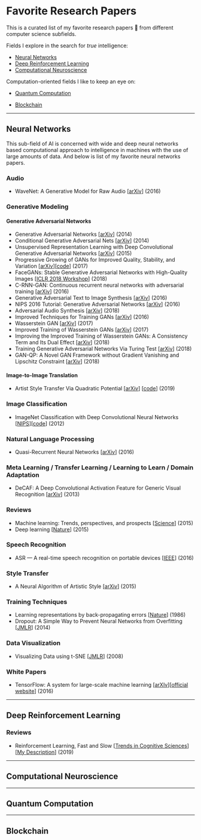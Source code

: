 # Favorite Research Papers

This is a curated list of my favorite research papers 📝 from different computer science subfields.

Fields I explore in the search for *true* intelligence:

- [Neural Networks](https://github.com/rahulbhalley/favorite-research-papers#neural-networks)
- [Deep Reinforcement Learning](https://github.com/rahulbhalley/favorite-research-papers#deep-reinforcement-learning)
- [Computational Neuroscience](https://github.com/rahulbhalley/favorite-research-papers#computational-neuroscience)

Computation-oriented fields I like to keep an eye on:

- [Quantum Computation](https://github.com/rahulbhalley/favorite-research-papers#quantum-computation)

- [Blockchain](https://github.com/rahulbhalley/favorite-research-papers#blockchain)

<hr>

## Neural Networks

This sub-field of AI is concerned with wide and deep neural networks based computational approach to intelligence in machines with the use of large amounts of data. And below is list of my favorite neural networks papers.

### Audio

- WaveNet: A Generative Model for Raw Audio [[arXiv](https://arxiv.org/abs/1609.03499)] (2016)

### Generative Modeling

#### Generative Adversarial Networks

- Generative Adversarial Networks [[arXiv](https://arxiv.org/abs/1406.2661)] (2014)
- Conditional Generative Adversarial Nets [[arXiv](https://arxiv.org/abs/1411.1784)] (2014)
- Unsupervised Representation Learning with Deep Convolutional Generative Adversarial Networks [[arXiv](https://arxiv.org/abs/1511.06434)] (2015)
- Progressive Growing of GANs for Improved Quality, Stability, and Variation [[arXiv](https://arxiv.org/abs/1710.10196)][[code](https://github.com/rahulbhalley/Progressive-Growing-of-GANs)] (2017)
- FaceGANs: Stable Generative Adversarial Networks with High-Quality Images [[ICLR 2018 Workshop](https://openreview.net/forum?id=HJn_vKyPM)] (2018)
- C-RNN-GAN: Continuous recurrent neural networks with adversarial training [[arXiv](https://arxiv.org/abs/1611.09904)] (2016)
- Generative Adversarial Text to Image Synthesis [[arXiv](https://arxiv.org/abs/1605.05396)] (2016)
- NIPS 2016 Tutorial: Generative Adversarial Networks [[arXiv](https://arxiv.org/abs/1701.00160)] (2016)
- Adversarial Audio Synthesis [[arXiv](https://arxiv.org/abs/1802.04208)] (2018)
- Improved Techniques for Training GANs [[arXiv](https://arxiv.org/abs/1606.03498)] (2016)
- Wasserstein GAN [[arXiv](https://arxiv.org/abs/1701.07875)] (2017)
- Improved Training of Wasserstein GANs [[arXiv](https://arxiv.org/abs/1704.00028)] (2017)
- Improving the Improved Training of Wasserstein GANs: A Consistency Term and Its Dual Effect [[arXiv](https://arxiv.org/abs/1803.01541)] (2018)
- Training Generative Adversarial Networks Via Turing Test [[arXiv](https://arxiv.org/abs/1810.10948)] (2018)
- GAN-QP: A Novel GAN Framework without Gradient Vanishing and Lipschitz Constraint [[arXiv](https://arxiv.org/abs/1811.07296)] (2018)

#### Image-to-Image Translation

- Artist Style Transfer Via Quadratic Potential [[arXiv](https://arxiv.org/abs/1902.11108)] [[code](https://github.com/rahulbhalley/cyclegan-plus-plus)] (2019)

### Image Classification

- ImageNet Classification with Deep Convolutional Neural Networks [[NIPS](https://papers.nips.cc/paper/4824-imagenet-classification-with-deep-convolutional-neural-networks)][[code](https://github.com/rahulbhalley/AlexNet-TensorFlow)] (2012)

### Natural Language Processing

- Quasi-Recurrent Neural Networks [[arXiv](https://arxiv.org/abs/1611.01576)] (2016)

### Meta Learning / Transfer Learning / Learning to Learn / Domain Adaptation

- DeCAF: A Deep Convolutional Activation Feature for Generic Visual Recognition [[arXiv](https://arxiv.org/abs/1310.1531)] (2013)

### Reviews

- Machine learning: Trends, perspectives, and prospects [[Science](http://science.sciencemag.org/content/349/6245/255)] (2015)
- Deep learning [[Nature](https://www.nature.com/articles/nature14539)] (2015)

### Speech Recognition

- ASR — A real-time speech recognition on portable devices [[IEEE](https://ieeexplore.ieee.org/document/7749004/)] (2016)

### Style Transfer

- A Neural Algorithm of Artistic Style [[arXiv](https://arxiv.org/abs/1508.06576)] (2015)

### Training Techniques

- Learning representations by back-propagating errors [[Nature](https://www.nature.com/articles/323533a0)] (1986)
- Dropout: A Simple Way to Prevent Neural Networks from Overfitting [[JMLR](http://jmlr.org/papers/v15/srivastava14a.html)] (2014)

### Data Visualization

- Visualizing Data using t-SNE [[JMLR](http://www.jmlr.org/papers/v9/vandermaaten08a.html)] (2008)

### White Papers

- TensorFlow: A system for large-scale machine learning [[arXIv](https://arxiv.org/abs/1605.08695)][[official website](https://www.tensorflow.org/)] (2016)

<hr>

## Deep Reinforcement Learning

### Reviews

- Reinforcement Learning, Fast and Slow [[Trends in Cognitive Sciences](https://www.cell.com/trends/cognitive-sciences/fulltext/S1364-6613(19)30061-0)][[My Description](https://github.com/rahulbhalley/favorite-research-papers/blob/master/reinforcement-learning-fast-and-slow.md)] (2019)

<hr>

## Computational Neuroscience

<hr>

## Quantum Computation

<hr>

## Blockchain